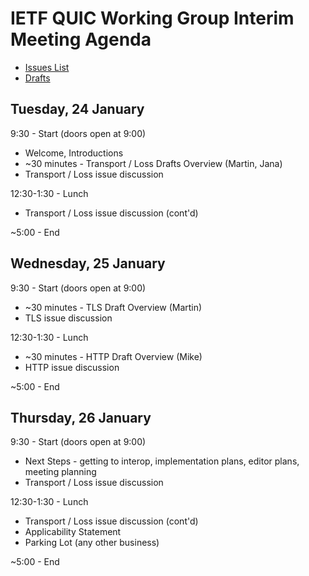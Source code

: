 # IETF QUIC Working Group Interim Meeting Agenda

* [Issues List](https://github.com/quicwg/base-drafts/issues)
* [Drafts](https://github.com/quicwg/base-drafts)

## Tuesday, 24 January

9:30 - Start (doors open at 9:00)

* Welcome, Introductions
* ~30 minutes - Transport / Loss Drafts Overview (Martin, Jana)
* Transport / Loss issue discussion

12:30-1:30 - Lunch

* Transport / Loss issue discussion (cont'd)

~5:00 - End


## Wednesday, 25 January

9:30 - Start (doors open at 9:00)

* ~30 minutes - TLS Draft Overview (Martin)
* TLS issue discussion

12:30-1:30 - Lunch

* ~30 minutes - HTTP Draft Overview (Mike)
* HTTP issue discussion

~5:00 - End


## Thursday, 26 January

9:30 - Start (doors open at 9:00)

* Next Steps - getting to interop, implementation plans, editor plans, meeting planning
* Transport / Loss issue discussion

12:30-1:30 - Lunch

* Transport / Loss issue discussion (cont'd)
* Applicability Statement
* Parking Lot (any other business)

~5:00 - End


